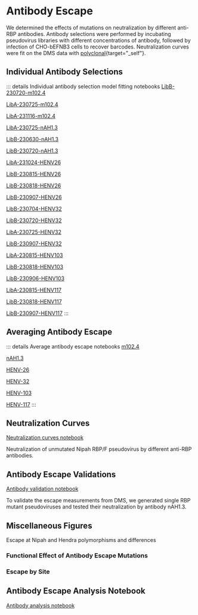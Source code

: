 # Antibody Escape

We determined the effects of mutations on neutralization by different anti-RBP antibodies. Antibody selections were performed by incubating pseudovirus libraries with different concentrations of antibody, followed by infection of CHO-bEFNB3 cells to recover barcodes. Neutralization curves were fit on the DMS data with [polyclonal](https://github.com/jbloomlab/polyclonal){target="_self"}.

## Individual Antibody Selections
::: details Individual antibody selection model fitting notebooks
<a href="notebooks/fit_escape_antibody_escape_LibB-230720-m102.4.html" target="_self">LibB-230720-m102.4</a>

<a href="notebooks/fit_escape_antibody_escape_LibA-230725-m102.4.html" target="_self">LibA-230725-m102.4</a>

<a href="notebooks/fit_escape_antibody_escape_LibA-231116-m102.4.html" target="_self">LibA-231116-m102.4</a>

<a href="notebooks/fit_escape_antibody_escape_LibA-230725-nAH1.3.html" target="_self">LibA-230725-nAH1.3</a>

<a href="notebooks/fit_escape_antibody_escape_LibB-230630-nAH1.3.html" target="_self">LibB-230630-nAH1.3</a>

<a href="notebooks/fit_escape_antibody_escape_LibB-230720-nAH1.3.html" target="_self">LibB-230720-nAH1.3</a>

<a href="notebooks/fit_escape_antibody_escape_LibA-231024-HENV26.html" target="_self">LibA-231024-HENV26</a>

<a href="notebooks/fit_escape_antibody_escape_LibB-230815-HENV26.html" target="_self">LibB-230815-HENV26</a>

<a href="notebooks/fit_escape_antibody_escape_LibB-230818-HENV26.html" target="_self">LibB-230818-HENV26</a>

<a href="notebooks/fit_escape_antibody_escape_LibB-230907-HENV26.html" target="_self">LibB-230907-HENV26</a>

<a href="notebooks/fit_escape_antibody_escape_LibB-230704-HENV32.html" target="_self">LibB-230704-HENV32</a>

<a href="notebooks/fit_escape_antibody_escape_LibB-230720-HENV32.html" target="_self">LibB-230720-HENV32</a>

<a href="notebooks/fit_escape_antibody_escape_LibA-230725-HENV32.html" target="_self">LibA-230725-HENV32</a>

<a href="notebooks/fit_escape_antibody_escape_LibB-230907-HENV32.html" target="_self">LibB-230907-HENV32</a>

<a href="notebooks/fit_escape_antibody_escape_LibA-230815-HENV103.html" target="_self">LibA-230815-HENV103</a>

<a href="notebooks/fit_escape_antibody_escape_LibB-230818-HENV103.html" target="_self">LibB-230818-HENV103</a>

<a href="notebooks/fit_escape_antibody_escape_LibB-230906-HENV103.html" target="_self">LibB-230906-HENV103</a>

<a href="notebooks/fit_escape_antibody_escape_LibA-230815-HENV117.html" target="_self">LibA-230815-HENV117</a>

<a href="notebooks/fit_escape_antibody_escape_LibB-230818-HENV117.html" target="_self">LibB-230818-HENV117</a>

<a href="notebooks/fit_escape_antibody_escape_LibB-230907-HENV117.html" target="_self">LibB-230907-HENV117</a>
:::

## Averaging Antibody Escape
::: details Average antibody escape notebooks
<a href="notebooks/avg_escape_antibody_escape_m102.4.html" target="_self">m102.4</a>

<a href="notebooks/avg_escape_antibody_escape_nAH1.3.html" target="_self">nAH1.3</a>

<a href="notebooks/avg_escape_antibody_escape_HENV26.html" target="_self">HENV-26</a>

<a href="notebooks/avg_escape_antibody_escape_HENV32.html" target="_self">HENV-32</a>

<a href="notebooks/avg_escape_antibody_escape_HENV103.html" target="_self">HENV-103</a>

<a href="notebooks/avg_escape_antibody_escape_HENV117.html" target="_self">HENV-117</a>
:::



## Neutralization Curves
<a href="notebooks/mab_neut_ic50.html" target="_self">Neutralization curves notebook</a>

Neutralization of unmutated Nipah RBP/F pseudovirus by different anti-RBP antibodies.
<Altair :showShadow="false" :spec-url="'htmls/mab_neuts_plot.html'"></Altair>


## Antibody Escape Validations

<a href="notebooks/mab_validation.html" target="_self">Antibody validation notebook</a>

To validate the escape measurements from DMS, we generated single RBP mutant pseudoviruses and tested their neutralization by antibody nAH1.3.
<Altair :showShadow="false" :spec-url="'htmls/combined_ic50_neut_curve_plot.html'"></Altair>

## Miscellaneous Figures
Escape at Nipah and Hendra polymorphisms and differences
<Altair :showShadow="false" :spec-url="'htmls/combined_evol_sites_escape.html'"></Altair>

### Functional Effect of Antibody Escape Mutations
<Altair :showShadow="false" :spec-url="'htmls/escape_bubble_plot.html'"></Altair>

### Escape by Site
<Altair :showShadow="true" :spec-url="'htmls/mab_line_escape_plot.html'"></Altair>


## Antibody Escape Analysis Notebook

<a href="notebooks/analyze_escape_data.html" target="_self">Antibody analysis notebook</a>